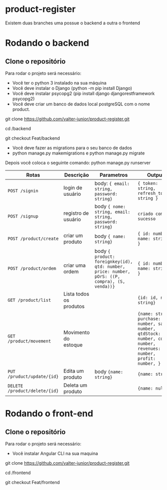 # product-register

Existem duas branches uma possue o backend a outra o frontend

# Rodando o backend

## Clone o repositório
Para rodar o projeto será necessário:
- Você ter o python 3 instalado na sua máquina
- Você deve instalar o Django (python -m pip install Django)
- Você deve instalar psycopg2 (pip install django djangorestframework psycopg2)
- Você deve criar um banco de dados local postgreSQL com o nome product.

git clone https://github.com/valter-junior/product-register.git

cd /backend

git checkout Feat/backend

- Você deve fazer as migrations para o seu banco de dados
- python manage.py makemigrations e python manage.py migrate

Depois você coloca o seguinte comando:
python manage.py runserver


| Rotas | Descrição | Parametros | Output |
|-------|-------------|------------|-----------------|
| `POST /signin`| login de usuário | body: `{ email: string, password: string}` | `{ token: string, refresh_token: string }` |
| `POST /signup` | registro de usuário | body `{ nome: string, email: string, password: string}` | `criado com sucesso`|
| `POST /product/create` | criar um produto | body `{ name: string}` | `{ id: number, name: string, }` |
| `POST /product/ordem` | criar uma ordem | body `{ product: foreignkey(id), qtd: number, price: number, pOrS: ((P, compra), (S, venda))}` | `{ id: number, name: string, }` |
| `GET /product/list` | Lista todos os produtos |  | `{id: id, name: string}` |
| `GET /product/movement` | Movimento do estoque | | `{name: string, purchase: number, sales: number, qtdStock: number, cost: number, revenues: number, profit: number, }` |
| `PUT /pruduct/update/{id}` | Edita um produto | body `{name: string}` | `{name: string}` |
| `DELETE /product/delete/{id}` | Deleta um produto |  | `{name: null` |

# Rodando o front-end

## Clone o repositório
Para rodar o projeto será necessário:
- Você instalar Angular CLI na sua maquina

git clone https://github.com/valter-junior/product-register.git

cd /frontend

git checkout Feat/frontend


